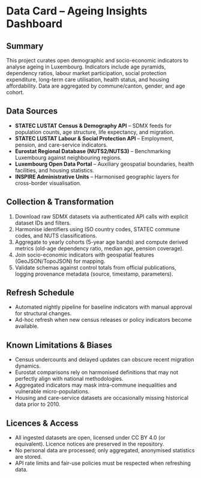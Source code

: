 # Data Card – Ageing Insights Dashboard

## Summary
This project curates open demographic and socio-economic indicators to analyse ageing in Luxembourg. Indicators include age pyramids, dependency ratios, labour market participation, social protection expenditure, long-term care utilisation, health status, and housing affordability. Data are aggregated by commune/canton, gender, and age cohort.

## Data Sources
- **STATEC LUSTAT Census & Demography API** – SDMX feeds for population counts, age structure, life expectancy, and migration.
- **STATEC LUSTAT Labour & Social Protection API** – Employment, pension, and care-service indicators.
- **Eurostat Regional Database (NUTS2/NUTS3)** – Benchmarking Luxembourg against neighbouring regions.
- **Luxembourg Open Data Portal** – Auxiliary geospatial boundaries, health facilities, and housing statistics.
- **INSPIRE Administrative Units** – Harmonised geographic layers for cross-border visualisation.

## Collection & Transformation
1. Download raw SDMX datasets via authenticated API calls with explicit dataset IDs and filters.
2. Harmonise identifiers using ISO country codes, STATEC commune codes, and NUTS classifications.
3. Aggregate to yearly cohorts (5-year age bands) and compute derived metrics (old-age dependency ratio, median age, pension coverage).
4. Join socio-economic indicators with geospatial features (GeoJSON/TopoJSON) for mapping.
5. Validate schemas against control totals from official publications, logging provenance metadata (source, timestamp, parameters).

## Refresh Schedule
- Automated nightly pipeline for baseline indicators with manual approval for structural changes.
- Ad-hoc refresh when new census releases or policy indicators become available.

## Known Limitations & Biases
- Census undercounts and delayed updates can obscure recent migration dynamics.
- Eurostat comparisons rely on harmonised definitions that may not perfectly align with national methodologies.
- Aggregated indicators may mask intra-commune inequalities and vulnerable micro-populations.
- Housing and care-service datasets are occasionally missing historical data prior to 2010.

## Licences & Access
- All ingested datasets are open, licensed under CC BY 4.0 (or equivalent). Licence notices are preserved in the repository.
- No personal data are processed; only aggregated, anonymised statistics are stored.
- API rate limits and fair-use policies must be respected when refreshing data.

